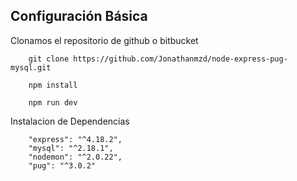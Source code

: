 ## Configuración Básica

Clonamos el repositorio de github o bitbucket
```ssh
	git clone https://github.com/Jonathanmzd/node-express-pug-mysql.git

    npm install

    npm run dev

```

Instalacion de Dependencias
```ssh
	"express": "^4.18.2",
    "mysql": "^2.18.1",
    "nodemon": "^2.0.22",
    "pug": "^3.0.2"
```
